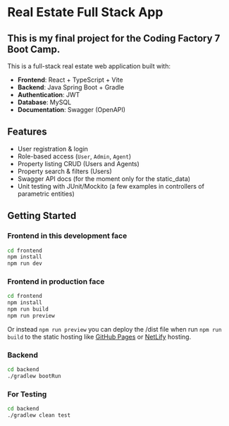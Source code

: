 
# Real Estate Full Stack App

## This is my final project for the Coding Factory 7 Boot Camp. 

This is a full-stack real estate web application built with:

- **Frontend**: React + TypeScript + Vite
- **Backend**: Java Spring Boot + Gradle
- **Authentication**: JWT
- **Database**: MySQL
- **Documentation**: Swagger (OpenAPI)

## Features

- User registration & login
- Role-based access (`User`, `Admin`, `Agent`)
- Property listing CRUD (Users and Agents)
- Property search & filters (Users)
- Swagger API docs (for the moment only for the static_data) 
- Unit testing with JUnit/Mockito (a few examples in controllers of parametric entities)

## Getting Started

### Frontend in this development face
```bash
cd frontend
npm install
npm run dev
```
### Frontend in production face
```bash
cd frontend
npm install
npm run build
npm run preview
```
Or instead `npm run preview` you can deploy the /dist file when run `npm run build` to the static hosting like [GitHub Pages](https://docs.github.com/en/pages) or [NetLify](https://www.netlify.com/) hosting.

### Backend
```bash
cd backend
./gradlew bootRun
```
### For Testing
```bash
cd backend
./gradlew clean test
```
